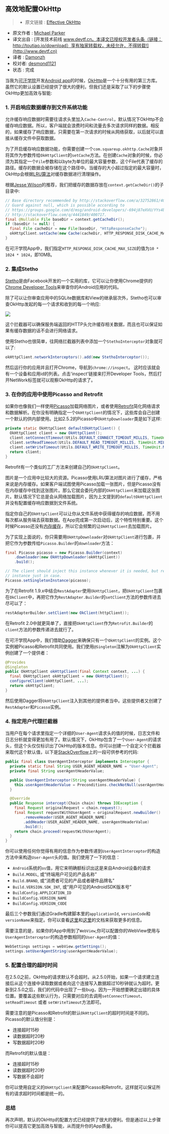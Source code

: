 高效地配置OkHttp
---

> * 原文链接 : [Effective OkHttp](http://omgitsmgp.com/2015/12/02/effective-okhttp/)
* 原文作者 : [Michael Parker](http://omgitsmgp.com/)
* 译文出自 : [开发技术前线 www.devtf.cn。本译文已授权开发者头条（链接：http://toutiao.io/download）享有独家转载权，未经允许，不得转载!](http://www.devtf.cn)
* 译者 : [Damonzh](https://github.com/Damonzh) 
* 校对者: [desmond1121](https://github.com/desmond1121)  
* 状态 :  完成 

当我为[可汗学院](https://www.khanacademy.org/)开发[Android app](https://play.google.com/store/apps/details?id=org.khanacademy.android)的时候，[OkHttp](http://square.github.io/okhttp/)是一个十分有用的第三方库。虽然它的默认设置已经提供了很大的便利，但我们还是采取了以下的步骤使OkHttp更加高效与智能:  

### 1. 开启响应数据缓存到文件系统功能  
允许缓存响应数据时需要往请求头里加入`Cache-Control`，默认情况下OkHttp不会缓存响应数据。所以，客户端就会浪费时间和流量去多次请求同样的数据。相反的，如果缓存了响应数据，只需要在第一次请求的时候从网络获取，以后就可以直接从缓存文件中获取数据。 
 

为了开启缓存响应数据功能，你需要创建一个`com.squareup.okhttp.Cache`对象并将其作为参数传给`OkHttpClient`的`setCache`方法。在创建`Cache`对象的时候，你必须为其指定一个`File`参数和以byte为单位的最大容量参数，这个File代表了缓存的路径。缓存的数据会被存储在这个路径中。当缓存的大小超过指定的最大容量时，OkHttp会根据[LRU算法](https://en.wikipedia.org/wiki/Cache_algorithms#LRU)对缓存数据进行清理操作。  

根据[Jesse Wilson](http://stackoverflow.com/a/32752861/400717)的推荐，我们把缓存的数据存放在`context.getCacheDir()`的子目录中:

~~~java
// Base directory recommended by http://stackoverflow.com/a/32752861/400717.
// Guard against null, which is possible according to
// https://groups.google.com/d/msg/android-developers/-694j87eXVU/YYs4b6kextwJ and
// http://stackoverflow.com/q/4441849/400717.
final @Nullable File baseDir = context.getCacheDir();
if (baseDir != null) {
  final File cacheDir = new File(baseDir, "HttpResponseCache");
  okHttpClient.setCache(new Cache(cacheDir, HTTP_RESPONSE_DISK_CACHE_MAX_SIZE));
}
~~~

在可汗学院App中，我们指定`HTTP_RESPONSE_DISK_CACHE_MAX_SIZE`的值为`10 * 1024 * 1024`，即10MB。  

### 2. 集成Stetho
[Stetho](http://facebook.github.io/stetho/)是由Facebook开发的一个实用的库，它可以让你使用Chrome提供的[Chrome Developer Tools](https://developers.google.com/web/tools/setup/workspace/setup-devtools)来审查你的Android应用的代码。  

除了可以让你审查应用中的SQLite数据库和View的继承层次外，Stetho也可以审查OkHttp发起的每一个请求和收到的每一个响应:  

![](http://omgitsmgp.com/assets/images/posts/stetho-inspector-network.png)  

这个拦截器可以确保服务端返回的HTTP头允许缓存相关数据，而且也可以保证如果有缓存数据的话不会进行网络请求。  

使用Stetho也很简单，往网络拦截器列表中添加一个`StethoInterceptor`对象就可以了:  

~~~java
okHttpClient.networkInterceptors().add(new StethoInterceptor());
~~~  

然后运行你的应用并且打开Chrome，导航到`chrome://inspect`。
这时应该就会有一个设备和应用id的列表。点击'inspect'链接来打开Developer Tools，然后打开NetWork标签就可以观察OkHttp的请求了。   

### 3. 在你的应用中使用Picasso and Retrofit
如果你也像我们一样使用[Picasso](http://square.github.io/picasso/)加载网络图片，或者使用[Retrofit](http://square.github.io/retrofit/)简化网络请求和数据解析。在你没有明确指定一个`OkHttpClient`的情况下，这些库会自己创建一个默认的供内部使用。比如2.5.2的Picasso中`OkHttpDownloader`类是如下这样:  

~~~java
private static OkHttpClient defaultOkHttpClient() {
  OkHttpClient client = new OkHttpClient();
  client.setConnectTimeout(Utils.DEFAULT_CONNECT_TIMEOUT_MILLIS, TimeUnit.MILLISECONDS);
  client.setReadTimeout(Utils.DEFAULT_READ_TIMEOUT_MILLIS, TimeUnit.MILLISECONDS);
  client.setWriteTimeout(Utils.DEFAULT_WRITE_TIMEOUT_MILLIS, TimeUnit.MILLISECONDS);
  return client;
}
~~~
Retrofit有一个类似的工厂方法来创建自己的`OkHttpClient`。   

图片是一个应用中比较大的资源。Picasso使用LRU算法对图片进行了缓存，严格来说是内存缓存。如果客户端试图使用Picasso加载一张图片，但是Picasso没有在内存缓存中找到这张图片。那么它就会委托内部的`OkHttpClient`来加载这张图片。默认情况下它总是会从网络加载图片，因为上文提到的`defaultOkHttpClient`并没有配置缓存响应数据到文件系统。  

指定你自己的`OkHttpClient`可以让你从文件系统中获得缓存的响应数据，而不用每次都从服务端去获取数据。在App完成第一次启动后，这个特性特别重要。这个时候Picasso还没有[内存缓存](http://stackoverflow.com/a/22756972/400717)，所以它会频繁的让`OkHttpClient`去加载图片。   

为了实现上面说的，你只需要用`OkHttpDownloader`对`OkHttpClient`进行包裹，并把它作为参数传给`Picasso.Builder`的`downloader`方法：  

~~~java
final Picasso picasso = new Picasso.Builder(context)
    .downloader(new OkHttpDownloader(okHttpClient))
    .build();

// The client should inject this instance whenever it is needed, but replace the singleton
// instance just in case.
Picasso.setSingletonInstance(picasso);
~~~  

为了在Retrofit 1.9.x中结合`RestAdapter`使用`OkHttpClient`，把`OkHttpClient`包裹在`OkClient`中，再把它作为`RestAdapter.Builder`的`setClient`方法的参数传进去尽可以了：  

~~~java
restAdapterBuilder.setClient(new OkClient(httpClient));
~~~

在Retrofit 2.0中就更简单了，直接把`OkHttpClient`作为`Retrofit.Builder`的`client`方法的参数传递进去就行了。   

在可汗学院App中，我们借助[Dagger](http://google.github.io/dagger/)来确保只有一个`OkHttpClient`的实例。这个实例被Picasso和Retrofit共同使用。我们使用`@Singleton`注解为`OkHttpClient`实例创建了一个提供者：  

~~~java
@Provides
@Singleton
public OkHttpClient okHttpClient(final Context context, ...) {
  final OkHttpClient okHttpClient = new OkHttpClient();
  configureClient(okHttpClient, ...);
  return okHttpClient;
}
~~~

然后使用Dagger将`OkHttpClient`注入到其他的提供者当中。这些提供者又创建了`RestAdapter`和`Picasso`实例。 

### 4. 指定用户代理拦截器  
当用户在每个请求里指定一个详细的`User-Agent`请求头的值的时候，日志文件和日志分析就变得更加有用了。默认情况下，OkHttp包含了一个`User-Agent`的请求头，但这个头仅仅标识出了OkHttp的版本信息。你可以创建一个自定义个拦截器来取代这个默认值，以下是[StackOverflow](http://stackoverflow.com/a/27840834/400717)上的一段可供参考的代码:  

~~~java
public final class UserAgentInterceptor implements Interceptor {
  private static final String USER_AGENT_HEADER_NAME = "User-Agent";
  private final String userAgentHeaderValue;

  public UserAgentInterceptor(String userAgentHeaderValue) {
    this.userAgentHeaderValue = Preconditions.checkNotNull(userAgentHeaderValue);
  }

  @Override
  public Response intercept(Chain chain) throws IOException {
    final Request originalRequest = chain.request();
    final Request requestWithUserAgent = originalRequest.newBuilder()
        .removeHeader(USER_AGENT_HEADER_NAME)
        .addHeader(USER_AGENT_HEADER_NAME, userAgentHeaderValue)
        .build();
    return chain.proceed(requestWithUserAgent);
  }
}
~~~    

你可以使用任何你觉得有用的信息作为参数传递到`UserAgentInterceptor`的构造方法中来构造`User-Agent`头的值。我们使用了一下的信息：  

* `Android`系统的`os`值，用它来明确额标识出这是来自Android设备的请求
* `Build.MODEL`, 或“终端用户可见的产品名称”
* `Build.BRAND`, 或“消费者可见的产品或者硬件品牌名”
* `Build.VERSION.SDK_INT`, 或“用户可见的AndroidSDK版本号”
* `BuildConfig.APPLICATION_ID`
* `BuildConfig.VERSION_NAME`
* `BuildConfig.VERSION_CODE`   

最后三个参数我们通过Gradle构建脚本里的`applicationId`, `versionCode`和`versionName`来指定。你可以查看[这里](http://developer.android.com/tools/publishing/versioning.html)和[这里](http://tools.android.com/tech-docs/new-build-system/applicationid-vs-packagename)的文档来获取更多的信息。  

需要注意的是，如果你的App中用到了`WebView`,你可以配置你的WebView使用与`UserAgentInterceptor`的构造参数相同的`User-Agent`的值：  

~~~java
WebSettings settings = webView.getSettings();
settings.setUserAgentString(userAgentHeaderValue);
~~~

### 5. 配置合理的超时时间
在2.5.0之前，OkHttp的请求默认不会超时。从2.5.0开始，如果一个请求建立连接后从这个连接中读取数据或者向这个连接写入数据超过10秒钟就认为超时。更新到2.5.0之后，我们的代码中出现了一些bug，因为一开始想要确定出错的具体位置。要覆盖这些默认行为，只需要对应的去调用`setConnectTimeout`、`setReadTimeout` 或者 `setWriteTimeout`方法即可。  

需要注意的是Picasso和Retrofit的默认`OkHttpClient`的超时时间是不同的。Picasso的默认值分别是：  

* 连接超时15秒
* 读数据超时20秒
* 写数据超时20秒

而Retrofit的默认值是：

* 连接超时15秒
* 读数据超时20秒
* 写数据不会超时

你可以使用自定义的`OkHttpClient`来配置Picasso和Retrofit，这样就可以保证所有的请求超时时间都是统一的。  

### 总结
再次声明，默认的OkHttp的配置方式已经提供了很大的便利。但是通过以上步骤你可以提高它更加高效与智能，从而提升你的App质量。